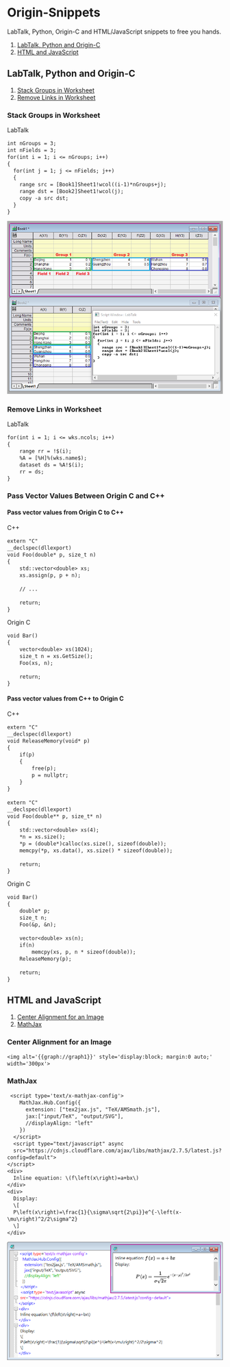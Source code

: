 # Origin-Snippets

LabTalk, Python, Origin-C and HTML/JavaScript snippets to free you hands.


1. [LabTalk, Python and Origin-C](#labtalk-python-and-origin-c)
2. [HTML and JavaScript](#html-and-javascript)

## LabTalk, Python and Origin-C
1. [Stack Groups in Worksheet](#stack-groups-in-worksheet)
2. [Remove Links in Worksheet](#remove-links-in-worksheet)

### Stack Groups in Worksheet
LabTalk
```
int nGroups = 3;
int nFields = 3;
for(int i = 1; i <= nGroups; i++)
{
  for(int j = 1; j <= nFields; j++)
  {
    range src = [Book1]Sheet1!wcol((i-1)*nGroups+j);
    range dst = [Book2]Sheet1!wcol(j);
    copy -a src dst;
  }
}
```
<img src="Screenshots/Stack Columns in Single Worksheet.png">

### Remove Links in Worksheet
LabTalk
```
for(int i = 1; i <= wks.ncols; i++)
{
    range rr = !$(i);
    %A = [%H]%(wks.name$);
    dataset ds = %A!$(i);
    rr = ds;
}
```

### Pass Vector Values Between Origin C and C++
#### Pass vector values from Origin C to C++
C++
```
extern "C"
__declspec(dllexport)
void Foo(double* p, size_t n)
{
    std::vector<double> xs;
    xs.assign(p, p + n);
    
    // ...
    
    return;
}
```
Origin C
```
void Bar()
{
    vector<double> xs(1024);
    size_t n = xs.GetSize();
    Foo(xs, n);
    
    return;
}
```
#### Pass vector values from C++ to Origin C
C++
```
extern "C"
__declspec(dllexport)
void ReleaseMemory(void* p)
{
    if(p)
    {
        free(p);
        p = nullptr;
    }
}

extern "C"
__declspec(dllexport)
void Foo(double** p, size_t* n)
{
    std::vector<double> xs(4);
    *n = xs.size();
    *p = (double*)calloc(xs.size(), sizeof(double));
    memcpy(*p, xs.data(), xs.size() * sizeof(double));
    
    return;
}
```
Origin C
```
void Bar()
{
    double* p;
    size_t n;
    Foo(&p, &n);
    
    vector<double> xs(n);
    if(n)
        memcpy(xs, p, n * sizeof(double));
    ReleaseMemory(p);
    
    return;
}
```

## HTML and JavaScript

1. [Center Alignment for an Image](#center-alignment-for-an-image)
2. [MathJax](#mathjax)

### Center Alignment for an Image
```
<img alt='{{graph://graph1}}' style='display:block; margin:0 auto;' width='300px'>
```

### MathJax
```
 <script type='text/x-mathjax-config'>
    MathJax.Hub.Config({
      extension: ["tex2jax.js", "TeX/AMSmath.js"],
      jax:["input/TeX", "output/SVG"],
      //displayAlign: "left"
    })
  </script>
  <script type="text/javascript" async
  src="https://cdnjs.cloudflare.com/ajax/libs/mathjax/2.7.5/latest.js?config=default">
</script>
<div>
  Inline equation: \(f\left(x\right)=a+bx\)
</div>
<div>
  Display:
  \[
  P\left(x\right)=\frac{1}{\sigma\sqrt{2\pi}}e^{-\left(x-\mu\right)^2/2\sigma^2}
  \]
</div>
```
<img src="Screenshots/mathjax.png">
